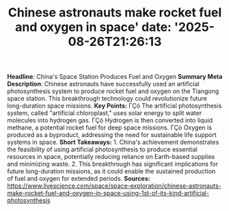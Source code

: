 ﻿---
title: "Chinese astronauts make rocket fuel and oxygen in space'
date: '2025-08-26T21:26:13"
category: "Markets"
summary: ""
slug: "chinese astronauts make rocket fuel and oxygen in space"
source_urls:
  - "https://www.livescience.com/space/space-exploration/chinese-astronauts-make-rocket-fuel-and-oxygen-in-space-using-1st-of-its-kind-artificial-photosynthesis"
seo:
  title: "Chinese astronauts make rocket fuel and oxygen in space | Hash n Hedge'
  description: '"
  keywords: ["news", "markets", "brief"]
---
**Headline**: China's Space Station Produces Fuel and Oxygen  **Summary Meta Description**: Chinese astronauts have successfully used an artificial photosynthesis system to produce rocket fuel and oxygen on the Tiangong space station. This breakthrough technology could revolutionize future long-duration space missions.  **Key Points:**  ΓÇó The artificial photosynthesis system, called "artificial chloroplast," uses solar energy to split water molecules into hydrogen gas. ΓÇó Hydrogen is then converted into liquid methane, a potential rocket fuel for deep space missions. ΓÇó Oxygen is produced as a byproduct, addressing the need for sustainable life support systems in space.  **Short Takeaways:**  1. China's achievement demonstrates the feasibility of using artificial photosynthesis to produce essential resources in space, potentially reducing reliance on Earth-based supplies and minimizing waste. 2. This breakthrough has significant implications for future long-duration missions, as it could enable the sustained production of fuel and oxygen for extended periods.  **Sources:**  https://www.livescience.com/space/space-exploration/chinese-astronauts-make-rocket-fuel-and-oxygen-in-space-using-1st-of-its-kind-artificial-photosynthesis 
